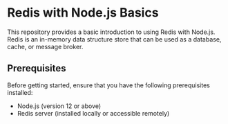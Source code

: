 # Redis with Node.js Basics

This repository provides a basic introduction to using Redis with Node.js. Redis is an in-memory data structure store that can be used as a database, cache, or message broker.

## Prerequisites

Before getting started, ensure that you have the following prerequisites installed:

- Node.js (version 12 or above)
- Redis server (installed locally or accessible remotely)
